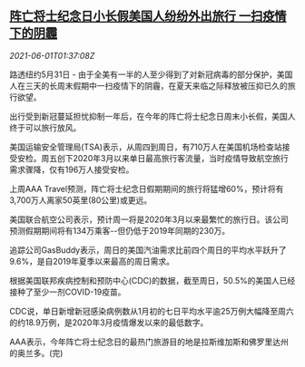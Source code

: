 <!--1622512863000-->
[阵亡将士纪念日小长假美国人纷纷外出旅行 一扫疫情下的阴霾](https://cn.reuters.com/article/us-covid-holiday-travel-0601-idCNKCS2DD22E)
------

<div><i>2021-06-01T01:37:08Z</i></div><p>路透纽约5月31日 - 由于全美有一半的人至少得到了对新冠病毒的部分保护，美国人在三天的长周末假期中一扫疫情下的阴霾，在夏天来临之际释放被压抑已久的旅行欲望。</p><p>出行受到新冠蔓延担忧抑制一年后，在今年的阵亡将士纪念日周末小长假，美国人终于可以旅行放风。</p><p>美国运输安全管理局(TSA)表示，从周四到周日，有710万人在美国机场检查站接受安检。周五创下2020年3月以来单日最高旅行客流量，当时疫情导致航空旅行需求骤降，仅有196万人接受安检。</p><p>上周AAA Travel预测，阵亡将士纪念日假期期间的旅行将猛增60%，预计将有3,700万人离家50英里(80公里)或更远。</p><p>美国联合航空公司表示，预计周一将是2020年3月以来最繁忙的旅行日。该公司预测假期期间将有134万乘客--但仍低于2019年同期的230万。</p><p>追踪公司GasBuddy表示，周日的美国汽油需求比前四个周日的平均水平跃升了9.6%，是自2019年夏季以来最高的周日需求。</p><p>根据美国联邦疾病控制和预防中心(CDC)的数据，截至周日，50.5%的美国人已经接种了至少一剂COVID-19疫苗。</p><p>CDC说，单日新增新冠感染病例数从1月初的七日平均水平逾25万例大幅降至周六的约18.9万例，是2020年3月疫情爆发以来的最低数字。</p><p>AAA表示，今年阵亡将士纪念日的最热门旅游目的地是拉斯维加斯和佛罗里达州的奥兰多。(完)</p>
